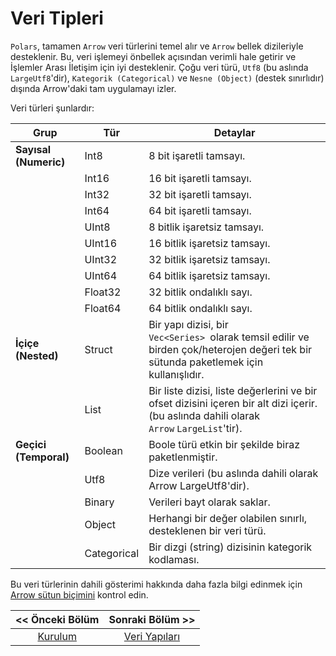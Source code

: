 # Veri Tipleri

`Polars`,  tamamen `Arrow` veri türlerini temel alır ve `Arrow` bellek dizileriyle 
desteklenir. Bu, veri işlemeyi önbellek açısından verimli hale getirir ve İşlemler Arası İletişim için iyi desteklenir. Çoğu veri türü, `Utf8` (bu aslında `LargeUtf8`'dir), `Kategorik (Categorical)` ve `Nesne (Object)` (destek sınırlıdır) dışında Arrow'daki tam uygulamayı izler. 

Veri türleri şunlardır:

| Grup                  | Tür         | Detaylar                                                                                                                                  |
| --------------------- | ----------- | ----------------------------------------------------------------------------------------------------------------------------------------- |
| **Sayısal (Numeric)** | Int8        | 8 bit işaretli tamsayı.                                                                                                                   |
|                       | Int16       | 16 bit işaretli tamsayı.                                                                                                                  |
|                       | Int32       | 32 bit işaretli tamsayı.                                                                                                                  |
|                       | Int64       | 64 bit işaretli tamsayı.                                                                                                                  |
|                       | UInt8       | 8 bitlik işaretsiz tamsayı.                                                                                                               |
|                       | UInt16      | 16 bitlik işaretsiz tamsayı.                                                                                                              |
|                       | UInt32      | 32 bitlik işaretsiz tamsayı.                                                                                                              |
|                       | UInt64      | 64 bitlik işaretsiz tamsayı.                                                                                                              |
|                       | Float32     | 32 bitlik ondalıklı sayı.                                                                                                                 |
|                       | Float64     | 64 bitlik ondalıklı sayı.                                                                                                                 |
| **İçiçe (Nested)**    | Struct      | Bir yapı dizisi, bir `Vec<Series> `olarak temsil edilir ve birden çok/heterojen değeri tek bir sütunda paketlemek için kullanışlıdır.     |
|                       | List        | Bir liste dizisi, liste değerlerini ve bir ofset dizisini içeren bir alt dizi içerir. (bu aslında dahili olarak `Arrow` `LargeList`'tir). |
| **Geçici (Temporal)** | Boolean     | Boole türü etkin bir şekilde biraz paketlenmiştir.                                                                                        |
|                       | Utf8        | Dize verileri (bu aslında dahili olarak Arrow LargeUtf8'dir).                                                                             |
|                       | Binary      | Verileri bayt olarak saklar.                                                                                                              |
|                       | Object      | Herhangi bir değer olabilen sınırlı, desteklenen bir veri türü.                                                                           |
|                       | Categorical | Bir dizgi (string) dizisinin kategorik kodlaması.                                                                                         |

Bu veri türlerinin dahili gösterimi hakkında daha fazla bilgi edinmek için [Arrow sütun biçimini](https://arrow.apache.org/docs/format/Columnar.html) kontrol edin.

| << Önceki Bölüm          | Sonraki Bölüm >>                       |
|:------------------------:|:--------------------------------------:|
| [Kurulum](02_kurulum.md) | [Veri Yapıları](03.2_veri_yapilari.md) |
